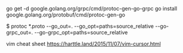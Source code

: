 go get -d google.golang.org/grpc/cmd/protoc-gen-go-grpc
go install google.golang.org/protobuf/cmd/protoc-gen-go

$ protoc \*.proto --go_out=. --go_opt=paths=source_relative --go-grpc_out=. --go-grpc_opt=paths=source_relative

vim cheat sheet
https://harttle.land/2015/11/07/vim-cursor.html
